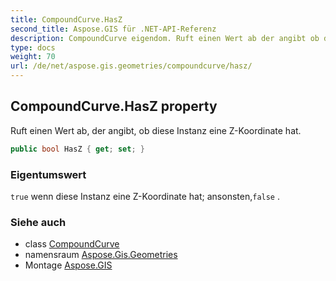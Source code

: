 ```yaml
---
title: CompoundCurve.HasZ
second_title: Aspose.GIS für .NET-API-Referenz
description: CompoundCurve eigendom. Ruft einen Wert ab der angibt ob diese Instanz eine ZKoordinate hat.
type: docs
weight: 70
url: /de/net/aspose.gis.geometries/compoundcurve/hasz/
---
```

## CompoundCurve.HasZ property

Ruft einen Wert ab, der angibt, ob diese Instanz eine Z-Koordinate hat.

```csharp
public bool HasZ { get; set; }
```

### Eigentumswert

`true` wenn diese Instanz eine Z-Koordinate hat; ansonsten,`false` .

### Siehe auch

* class [CompoundCurve](../)
* namensraum [Aspose.Gis.Geometries](../../compoundcurve/)
* Montage [Aspose.GIS](../../../)


